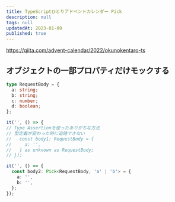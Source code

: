 ```yaml
---
title: TypeScriptひとりアドベントカレンダー Pick
description: null
tags: null
updatedAt: 2023-01-09
published: true
---
```


https://qiita.com/advent-calendar/2022/okunokentaro-ts

## オブジェクトの一部プロパティだけモックする

```ts
type RequestBody = {
  a: string;
  b: string;
  c: number;
  d: boolean;
};

it('', () => {
// Type Assertionを使ったありがちな方法
// 型定義が変わった時に追随できない
//   const body1: RequestBody = {
//     a: '',
//   } as unknown as RequestBody;
// });

it('', () => {
  const body2: Pick<RequestBody, 'a' | 'b'> = {
    a: '',
    b: '',
  };
});
```
